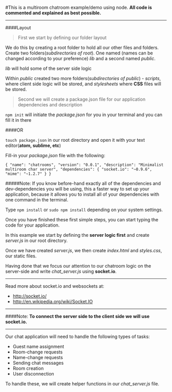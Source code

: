 #This is a multiroom chatroom example/demo using node.
**All code is commented and explained as best possible.**

---

####Layout

> First we start by defining our folder layout

We do this by creating a root folder to hold all our other files and folders.
Create two folders(*subdirectories of root*). One named (names can be changed according to your preference) *lib* and a second named *public*.

*lib* will hold some of the server side logic

Within *public* created two more folders(*subdirectories of public*) - *scripts*, where client side logic will be stored, and *stylesheets* where **CSS** files will be stored.

> Second we will create a package.json file for our application dependencies and description

`npm init` will initiate the *package.json* for you in your terminal and you can fill it in there

####OR

`touch package.json` in our root directory and open it with your text editor(**atom, sublime, etc**)

Fill-in your *package.json* file with the following:

`{
    "name": "chatrooms",
    "version": "0.0.1",
    "description": "Minimalist multiroom char server",
    "dependencies": {
      "socket.io": "~0.9.6",
      "mime": "~1.2.7"
    }
  }`

#####Note: If you know before-hand exactly all of the dependencies and dev-dependencies you will be using, this a faster way to set up your application, because it allows you to install all of your dependencies with one command in the terminal.

Type `npm install` or `sudo npm install` depending on your system settings.

Once you have finished these first simple steps, you can start typing the code for your application.

In this example we start by defining the **server logic first** and create *server.js* in our root directory.

Once we have created *server.js*, we then create *index.html* and *styles.css*, our static files.

Having done that we focus our attention to our chatroom logic on the server-side and write *chat_server.js* using **socket.io**.

---

Read more about socket.io and websockets at:
- http://socket.io/
- http://en.wikipedia.org/wiki/Socket.IO

---

####Note:
**To connect the server side to the client side we will use socket.io.**

---

Our chat application will need to handle the following types of tasks:
- Guest name assignment
- Room-change requests
- Name-change requests
- Sending chat messages
- Room creation
- User disconnection

To handle these, we will create helper functions in our *chat_server.js* file.
